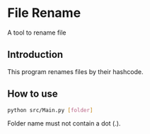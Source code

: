 # File Rename
A tool to rename file

## Introduction

This program renames files by their hashcode.

## How to use

```bash
python src/Main.py [folder]
```

Folder name must not contain a dot (.).
